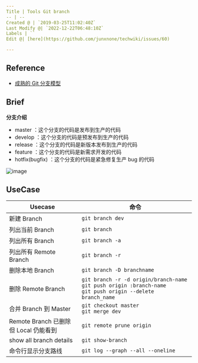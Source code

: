 ```yaml
---
Title | Tools Git branch
-- | --
Created @ | `2019-03-25T11:02:40Z`
Last Modify @| `2022-12-22T06:48:10Z`
Labels | ``
Edit @| [here](https://github.com/junxnone/techwiki/issues/60)

---
```

## Reference
- [成熟的 Git 分支模型](https://my.oschina.net/liebrother/blog/2990683)

## Brief

**分支介绍**
- master ：这个分支的代码是发布到生产的代码
- develop ：这个分支的代码是预发布到生产的代码
- release ：这个分支的代码是新版本发布到生产的代码
- feature ：这个分支的代码是新需求开发的代码
- hotfix(bugfix) ：这个分支的代码是紧急修复生产 bug 的代码

![image](https://user-images.githubusercontent.com/2216970/54083396-9e65c500-435d-11e9-9dee-ae52aa3447ce.png)

## UseCase

Usecase| 命令 
-- | --
新建 Branch  | `git branch dev`
列出当前 Branch | `git branch`
列出所有 Branch | `git branch -a`	
列出所有 Remote Branch | `git branch -r`
删除本地 Branch | `git branch -D branchname`
删除 Remote Branch | `git branch -r -d origin/branch-name`<br>`git push origin :branch-name`<br> `git push origin --delete branch_name`
合并 Branch 到 Master | `git checkout master`<br>`git merge dev`
Remote Branch 已删除<br>但 Local 仍能看到 | `git remote prune origin`
show all branch details | `git show-branch`
命令行显示分支路线| `git log --graph --all --oneline`
